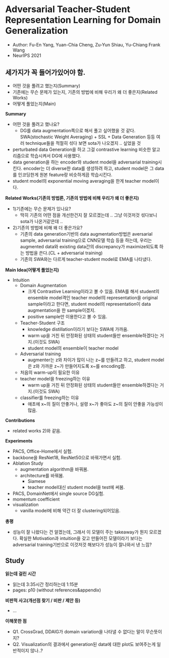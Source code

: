 # Adversarial Teacher-Student Representation Learning for Domain Generalization
- Author: Fu-En Yang, Yuan-Chia Cheng, Zu-Yun Shiau, Yu-Chiang Frank Wang
- NeurIPS 2021

## 세가지가 꼭 들어가있어야 함.
- 어떤 것을 풀려고 했는지(Summary)
- 기존에는 무슨 문제가 있는지, 기존의 방법에 비해 우리가 왜 더 좋은지(Related Works)
- 어떻게 풀었는지(Main)

**Summary**
- 어떤 것을 풀려고 했나요?
  - DG를 data augmentation쪽으로 해서 풀고 싶어했을 것 같다. SWA(stochastic Weight Averaging) + SSL + Data Generation 등등 여러 technique들을 적절히 섞다 보면 sota가 나오겠지 .. 싶었을 것
- perturbated data Generation을 하고 그걸 contrastive learning 비슷한 알고리즘으로 학습시켜서 DG에 사용했다.
- data generation을 하는 encoder와 student model을 adversarial training시킨다. encoder는 더 diverse한 data를 생성하려 하고, student model은 그 data를 인코딩한게 원본 feature랑 비슷하게끔 학습시킨다.
- student model의 exponential moving averaging을 한게 teacher model이다. 

**Related Works(기존의 방법론, 기존의 방법에 비해 우리가 왜 더 좋은지)**
- 1)기존에는 무슨 문제가 있나요?
  - 딱히 기존의 어떤 점을 개선한건지 잘 모르겠는데 .. 그냥 이것저것 섞다보니 sota가 나온거같은데 ..
- 2)기존의 방법에 비해 왜 더 좋은가요?
  - 기존의 data generation기반의 data augmentation방법은 aversarial sample, adversarial training으로 CNN모델 학습 등을 하는데, 우리는 augmented data와 existing data간의 discrepancy가 maximize되도록 하는 방법을 쓴다.(CL + adversarial training)
  - 기존의 SWA와는 다르게 teacher-student model로 EMA를 나타냈다.

**Main Idea(어떻게 풀었는지)**
- Intuition
  - Domain Augmentation
    - 크게 Contrastive Learning이라고 볼 수 있음. EMA를 해서 student의 ensemble model격인 teacher model의 representation을 original sample이라고 한다면, student model의 representation이 data augmentation을 한 sample이겠지.
    - positive sample만 이용한다고 볼 수 있음.
  - Teacher-Student 구조
    - knowledge distillation이라기 보다는 SWA에 가까움.
    - warm up을 거친 뒤 안정화된 상태의 student들만 ensemble하겠다는 거지.(이것도 SWA)
    - student model의 ensemble이 teacher model
  - Adversarial training
    - augmenter는 z와 차이가 많이 나는 z~를 만들려고 하고, student model은 z와 가까운 z~가 만들어지도록 x~를 encoding함.
  - 처음의 warm-up이 필요한 이유
  - teacher model을 freezing하는 이유
    - warm up을 거친 뒤 안정화된 상태의 student들만 ensemble하겠다는 거지.(이것도 SWA)
  - classifier를 freezing하는 이유
    - 애초에 x~의 질이 안좋거나, 설령 x~가 좋아도 z~의 질이 안좋을 가능성이 많음.

**Contributions**
- related works 2)와 같음.

**Experiments**
- PACS, Office-Home에서 실험.
- backbone을 ResNet18, ResNet50으로 바꿔가면서 실험.
- Ablation Study
  - augmentation algorithm을 바꿔봄.
  - architecture를 바꿔봄.
    - Siamese
    - teacher model대신 student model을 test에 써봄.
- PACS, DomainNet에서 single source DG실험.
- momentum coefficient
- visualization
  - vanilla model에 비해 약간 더 잘 clustering되어있음.

**총평**
- 성능이 잘 나왔다는 건 알겠는데, 그래서 이 모델이 주는 takeaway가 뭔지 모르겠다. 확실한 Motivation과 intuition을 갖고 만들어진 모델이라기 보다는 adversarial training기반으로 이것저것 해보다가 성능이 잘나와서 낸 느낌?

## Study

**읽는데 걸린 시간**
- 읽는데 3:35시간 정리하는데 1:15분
- pages: p10 (without references&appendix) 

**비판적 사고(개선점 찾기 / 비판 / 제안 등)**
- ...

**이해못한 점**
- Q1. CrossGrad, DDAIG가 domain variation을 나타낼 수 없다는 말이 무슨뜻이지?
- Q2. Visualization의 결과에서 generation된 data에 대한 plot도 보여주는게 일반적이지 않나..?

